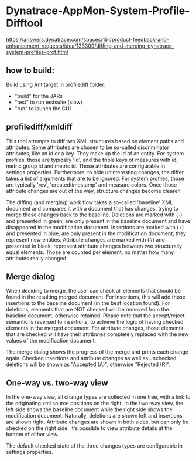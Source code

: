 # Dynatrace-AppMon-System-Profile-Difftool
https://answers.dynatrace.com/spaces/151/product-feedback-and-enhancement-requests/idea/133309/diffing-and-merging-dynatrace-system-profiles-prot.html

how to build:
-------------

Build using Ant target in profilediff folder:
- "build" for the JARs
- "test" to run testsuite (slow)
- "run" to launch the GUI

profilediff/xmldiff
-------------------

This tool attempts to diff two XML structures based on element paths and attributes. Some attributes
are chosen to be so-called discriminator attributes, like an id or a key. They make up the id of an entity.
For system profiles, those are typically 'id', and the triple keys of measures with id, metric group id
and metric id. Those attributes are configurable in settings.properties.
Furthermore, to hide uninteresting changes, the differ takes a list of arguments that are to be ignored.
For system profiles, those are typically 'rev', 'createdtimestamp' and measure colors.
Once those attribute changes are out of the way, structure changes become clearer.

The diffing (and merging) work flow takes a so-called 'baseline' XML document and compares it with a
document that has changes, trying to merge those changes back to the baseline.
Deletions are marked with (-) and presented in green, are only present in the baseline document and have
disappeared in the modification document.
Insertions are marked with (+) and presented in blue, are only present in the modification document; they
represent new entities.
Attribute changes are marked with (#) and presented in black, represent attribute changes between two 
structurally equal elements. Those are counted per element, no matter how many attributes really changed.
    
Merge dialog
------------

When deciding to merge, the user can check all elements that should be found in the resulting merged
document. For insertions, this will add those insertions to the baseline document (in the best location
found). For deletions, elements that are NOT checked will be removed from the baseline document, 
otherwise retained. Please note that the accept/reject semantic is reversed to insertions, to achieve the 
logic of having checked elements in the merged document.
For attribute changes, those elements that are checked will have their attributes completely replaced with
the new values of the modification document.

The merge dialog shows the progress of the merge and prints each change again. Checked insertions and 
attribute changes as well as unchecked deletions will be shown as "Accepted (A)", otherwise "Rejected (R)".

One-way vs. two-way view
------------------------

In the one-way view, all change types are collected in one tree, with a link to the originating xml source
positions on the right.
In the two-way view, the left side shows the baseline document while the right side shows the modification
document. Naturally, deletions are shown left and insertions are shown right.
Attribute changes are shown in both sides, but can only be checked on the right side.
It's possible to view attribute details at the bottom of either view.

The default checked state of the three changes types are configurable in settings.properties.